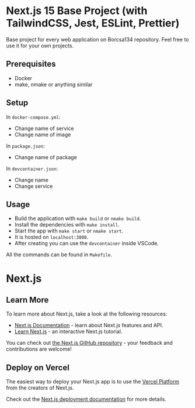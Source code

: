 # Next.js 15 Base Project (with TailwindCSS, Jest, ESLint, Prettier)

Base project for every web application on Borcsa134 repository. Feel free to use it for your own projects.

## Prerequisites

- Docker
- make, nmake or anything similar

## Setup

In `docker-compose.yml`:

- Change name of service
- Change name of image

In `package.json`:

- Change name of package

In `devcontainer.json`:

- Change name
- Change service

## Usage

- Build the application with `make build` or `nmake build`.
- Install the dependencies with `make install`.
- Start the app with `make start` or `nmake start`.
- It is hosted on `localhost:3000`.
- After creating you can use the `devcontainer` inside VSCode.

All the commands can be found in `Makefile`.

# Next.js

## Learn More

To learn more about Next.js, take a look at the following resources:

- [Next.js Documentation](https://nextjs.org/docs) - learn about Next.js features and API.
- [Learn Next.js](https://nextjs.org/learn) - an interactive Next.js tutorial.

You can check out [the Next.js GitHub repository](https://github.com/vercel/next.js/) - your feedback and contributions are welcome!

## Deploy on Vercel

The easiest way to deploy your Next.js app is to use the [Vercel Platform](https://vercel.com/new?utm_medium=default-template&filter=next.js&utm_source=create-next-app&utm_campaign=create-next-app-readme) from the creators of Next.js.

Check out the [Next.js deployment documentation](https://nextjs.org/docs/deployment) for more details.
